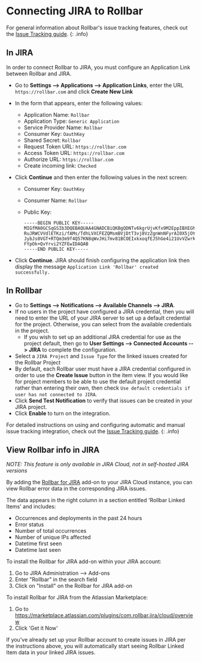# Connecting JIRA to Rollbar

For general information about Rollbar's issue tracking features, check out the [Issue Tracking guide](../issue-tracking/). 
{: .info}

## In JIRA

In order to connect Rollbar to JIRA, you must configure an Application Link between Rollbar and JIRA.

* Go to **Settings --> Applications --> Application Links**, enter the URL `https://rollbar.com` and click **Create New Link**
* In the form that appears, enter the following values:
  * Application Name: `Rollbar`
  * Application Type: `Generic Application`
  * Service Provider Name: `Rollbar`
  * Consumer Key: `OauthKey`
  * Shared Secret: `Rollbar`
  * Request Token URL: `https://rollbar.com`
  * Access Token URL: `https://rollbar.com`
  * Authorize URL: `https://rollbar.com`
  * Create incoming link: `Checked`
 
* Click **Continue** and then enter the following values in the next screen:
  * Consumer Key: `OauthKey`
  * Consumer Name: `Rollbar`
  * Public Key: 
    
    ```
    -----BEGIN PUBLIC KEY-----
    MIGfMA0GCSqGSIb3DQEBAQUAA4GNADCBiQKBgQDNTv6kgrUjvKfx9M2EppIBXEGh
    RuJRWCVVdlETKzi/fAMs/TdhLVXCFEZQMsmBVjDtT3vj8VzZgnWnNFyrAI0X5jOY
    JybJs0VGT+RTQm3m9f4Q57KN8qWvJHi7mv81BCOEIxkxoqfEJ5hGe4i21UvVZwrk
    FYpOk+QvYrvi2YZFEwIDAQAB
    -----END PUBLIC KEY-----
    ```

* Click **Continue**.  JIRA should finish configuring the application link then display the message `Application Link 'Rollbar' created successfully.`

## In Rollbar

* Go to **Settings --> Notifications --> Available Channels --> JIRA**.
* If no users in the project have configured a JIRA credential, then you will need to enter the URL of your JIRA server to set up a default credential for the project.  Otherwise, you can select from the available credentials in the project.
  * If you wish to set up an additional JIRA credential for use as the project default, then go to **User Settings --> Connected Accounts --> JIRA** to complete the configuration.
* Select a `JIRA Project` and `Issue Type` for the linked issues created for the Rollbar Project
* By default, each Rollbar user must have a JIRA credential configured in order to use the **Create Issue** button in the item view.  If you would like for project members to be able to use the default project credential rather than entering their own, then check `Use default credentials if user has not connected to JIRA`.
* Click **Send Test Notification** to verify that issues can be created in your JIRA project.
* Click **Enable** to turn on the integration.

For detailed instructions on using and configuring automatic and manual issue tracking integration, check out the [Issue Tracking guide](../issue-tracking/). 
{: .info}


## View Rollbar info in JIRA
_NOTE: This feature is only available in JIRA Cloud, not in self-hosted JIRA versions_

By adding the [Rollbar for JIRA](https://marketplace.atlassian.com/plugins/com.rollbar.jira/cloud/overview)
add-on to your JIRA Cloud instance, you can view Rollbar error data in the corresponding JIRA issues.

The data appears in the right column in a section entitled 'Rollbar Linked Items' and includes:

* Occurrences and deployments in the past 24 hours
* Error status
* Number of total occurrences
* Number of unique IPs affected
* Datetime first seen
* Datetime last seen

To install the Rollbar for JIRA add-on within your JIRA account:

1. Go to JIRA Administration --> Add-ons
2. Enter "Rollbar" in the search field
3. Click on "Install" on the Rollbar for JIRA add-on

To install Rollbar for JIRA from the Atlassian Marketplace:

1. Go to <https://marketplace.atlassian.com/plugins/com.rollbar.jira/cloud/overview>
2. Click 'Get it Now'

If you've already set up your Rollbar account to create issues in JIRA per the instructions above,
you will automatically start seeing Rollbar Linked Item data in your linked JIRA issues.
